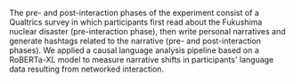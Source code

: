The pre- and post-interaction phases of the experiment consist of a Qualtrics survey in which participants first read about the Fukushima nuclear disaster (pre-interaction phase), then write personal narratives and generate hashtags related to the narrative (pre- and post-interaction phases). We applied a causal language analysis pipeline based on a RoBERTa-XL model to measure narrative shifts in participants' language data resulting from networked interaction.
